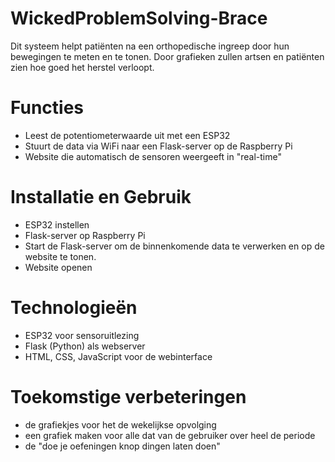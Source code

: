 # WickedProblemSolving-Brace
Dit systeem helpt patiënten na een orthopedische ingreep door hun bewegingen te meten en te tonen. 
Door grafieken zullen artsen en patiënten zien hoe goed het herstel verloopt.

# Functies

- Leest de potentiometerwaarde uit met een ESP32
- Stuurt de data via WiFi naar een Flask-server op de Raspberry Pi
- Website die automatisch de sensoren weergeeft in "real-time"

# Installatie en Gebruik

- ESP32 instellen
- Flask-server op Raspberry Pi
- Start de Flask-server om de binnenkomende data te verwerken en op de website te tonen.
- Website openen

# Technologieën

- ESP32 voor sensoruitlezing
- Flask (Python) als webserver
- HTML, CSS, JavaScript voor de webinterface

# Toekomstige verbeteringen
- de grafiekjes voor het de wekelijkse opvolging
- een grafiek maken voor alle dat van de gebruiker over heel de periode
- de "doe je oefeningen knop dingen laten doen"
